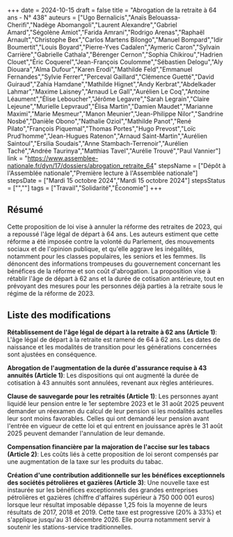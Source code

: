 +++
date = 2024-10-15
draft = false
title = "Abrogation de la retraite à 64 ans - N° 438"
auteurs = ["Ugo Bernalicis","Anaïs Belouassa-Cherifi","Nadège Abomangoli","Laurent Alexandre","Gabriel Amard","Ségolène Amiot","Farida Amrani","Rodrigo Arenas","Raphaël Arnault","Christophe Bex","Carlos Martens Bilongo","Manuel Bompard","Idir Boumertit","Louis Boyard","Pierre-Yves Cadalen","Aymeric Caron","Sylvain Carrière","Gabrielle Cathala","Bérenger Cernon","Sophia Chikirou","Hadrien Clouet","Éric Coquerel","Jean-François Coulomme","Sébastien Delogu","Aly Diouara","Alma Dufour","Karen Erodi","Mathilde Feld","Emmanuel Fernandes","Sylvie Ferrer","Perceval Gaillard","Clémence Guetté","David Guiraud","Zahia Hamdane","Mathilde Hignet","Andy Kerbrat","Abdelkader Lahmar","Maxime Laisney","Arnaud Le Gall","Aurélien Le Coq","Antoine Léaument","Élise Leboucher","Jérôme Legavre","Sarah Legrain","Claire Lejeune","Murielle Lepvraud","Élisa Martin","Damien Maudet","Marianne Maximi","Marie Mesmeur","Manon Meunier","Jean-Philippe Nilor","Sandrine Nosbé","Danièle Obono","Nathalie Oziol","Mathilde Panot","René Pilato","François Piquemal","Thomas Portes","Hugo Prevost","Loïc Prud’homme","Jean-Hugues Ratenon","Arnaud Saint-Martin","Aurélien Saintoul","Ersilia Soudais","Anne Stambach-Terrenoir","Aurélien Taché","Andrée Taurinya","Matthias Tavel","Aurélie Trouvé","Paul Vannier"]
link = "https://www.assemblee-nationale.fr/dyn/17/dossiers/abrogation_retraite_64"
stepsName = ["Dépôt à l'Assemblée nationale","Première lecture à l'Assemblée nationale"]
stepsDate = ["Mardi 15 octobre 2024","Mardi 15 octobre 2024"]
stepsStatus = ["",""]
tags = ["Travail","Solidarité","Économie"]
+++

## Résumé

Cette proposition de loi vise à annuler la réforme des retraites de 2023, qui a repoussé l'âge légal de départ à 64 ans. Les auteurs estiment que cette réforme a été imposée contre la volonté du Parlement, des mouvements sociaux et de l'opinion publique, et qu'elle aggrave les inégalités, notamment pour les classes populaires, les seniors et les femmes. Ils dénoncent des informations trompeuses du gouvernement concernant les bénéfices de la réforme et son coût d'abrogation. La proposition vise à rétablir l'âge de départ à 62 ans et la durée de cotisation antérieure, tout en prévoyant des mesures pour les personnes déjà parties à la retraite sous le régime de la réforme de 2023.

## Liste des modifications

**Rétablissement de l'âge légal de départ à la retraite à 62 ans (Article 1)**: L'âge légal de départ à la retraite est ramené de 64 à 62 ans. Les dates de naissance et les modalités de transition pour les générations concernées sont ajustées en conséquence.

**Abrogation de l'augmentation de la durée d'assurance requise à 43 annuités (Article 1)**: Les dispositions qui ont augmenté la durée de cotisation à 43 annuités sont annulées, revenant aux règles antérieures.

**Clause de sauvegarde pour les retraités (Article 1)**: Les personnes ayant liquidé leur pension entre le 1er septembre 2023 et le 31 août 2025 peuvent demander un réexamen du calcul de leur pension si les modalités actuelles leur sont moins favorables. Celles qui ont demandé leur pension avant l'entrée en vigueur de cette loi et qui entrent en jouissance après le 31 août 2025 peuvent demander l'annulation de leur demande.

**Compensation financière par la majoration de l'accise sur les tabacs (Article 2)**: Les coûts liés à cette proposition de loi seront compensés par une augmentation de la taxe sur les produits du tabac.

**Création d'une contribution additionnelle sur les bénéfices exceptionnels des sociétés pétrolières et gazières (Article 3)**: Une nouvelle taxe est instaurée sur les bénéfices exceptionnels des grandes entreprises pétrolières et gazières (chiffre d'affaires supérieur à 750 000 001 euros) lorsque leur résultat imposable dépasse 1,25 fois la moyenne de leurs résultats de 2017, 2018 et 2019. Cette taxe est progressive (20% à 33%) et s'applique jusqu'au 31 décembre 2026. Elle pourra notamment servir à soutenir les stations-service traditionnelles.
